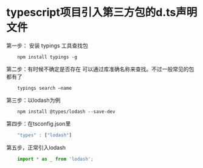 # typescript项目引入第三方包的d.ts声明文件



第一步： 安装 typings 工具查找包

```shell
	npm install typings -g
```

第二步：有时候不确定是否存在 可以通过库准确名称来查找。不过一般常见的包都有了
```shell
	typings search —name 
```

第三步：以lodash为例

```shell
	npm install @types/lodash --save-dev  
```

第四步：在tsconfig.json里

```typescript
	"types" : ["lodash"]
```

第五步，正常引入lodash

```typescript
	import * as _ from 'lodash';
```

